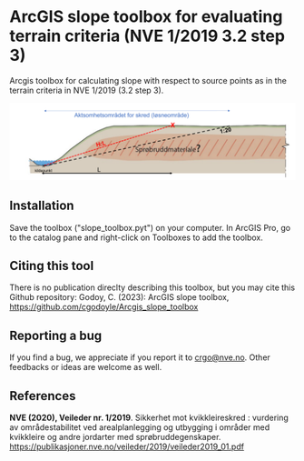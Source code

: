 # ArcGIS slope toolbox for evaluating terrain criteria (NVE 1/2019 3.2 step 3)
Arcgis toolbox for calculating slope with respect to source points as in the terrain criteria in NVE 1/2019 (3.2 step 3).

![terrengkriterier](terrengkriterier.png)


## Installation
Save the toolbox ("slope_toolbox.pyt") on your computer. In ArcGIS Pro, go to the catalog pane and right-click on Toolboxes to add the toolbox.

## Citing this tool
There is no publication direclty describing this toolbox, but you may cite this Github repository: 
Godoy, C. (2023): ArcGIS slope toolbox, https://github.com/cgodoyle/Arcgis_slope_toolbox

## Reporting a bug
If you find a bug, we appreciate if you report it to crgo@nve.no. Other feedbacks or ideas are welcome as well.

## References
**NVE (2020), Veileder nr. 1/2019**. Sikkerhet mot kvikkleireskred : vurdering av områdestabilitet ved
arealplanlegging og utbygging i områder med kvikkleire og andre jordarter med sprøbruddegenskaper.
https://publikasjoner.nve.no/veileder/2019/veileder2019_01.pdf

